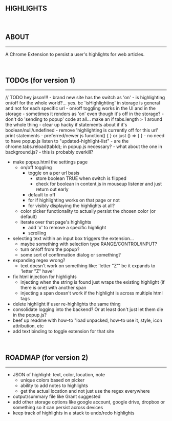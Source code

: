 ## HIGHLIGHTS
&nbsp;
## ABOUT
___
A Chrome Extension to persist a user's highlights for web articles.

&nbsp;
## TODOs (for version 1)
___
// TODO hey jason!!!
    - brand new site has the switch as 'on'
        - is highlighting on/off for the whole world?... yes. bc 'isHighlighting' in storage is general and not for each specific url
    - on/off toggling works in the UI and in the storage
        - sometimes it renders as 'on' even though it's off in the storage?
    - don't do 'sending to popup' code at all... make an if tabs.length > 1 around the whole thing
    - clear up hacky if statements about if it's boolean/null/undefined
    - remove 'highlighting is currently off for this url' print statements
    - preferred/newer js function() { } or just () => { }
    - no need to have popup.js listen to "updated-highlight-list"
    - are the chrome.tabs.reload(tabId); in popup.js necessary?
    - what about the one in background.js?
        - this is probably overkill?
- make popup.html the settings page
    - on/off toggling
        - toggle on a per url basis
            - store boolean TRUE when switch is flipped
            - check for boolean in content.js in mouseup listener and just return out early
        - default to off
        - for if highlighting works on that page or not
        - for visibly displaying the highlights at all?
    - color picker functionality to actually persist the chosen color (or default)
    - iterate over that page's highlights
        - add 'x' to remove a specific highlight
        - scrolling
- selecting text within an input box triggers the extension...
    - maybe something with selection type RANGE/CONTROL/INPUT?
    - turn on/off from the popup?
    - some sort of confirmation dialog or something?
- expanding regex wrong?
    - text doesn't work on something like: 'letter "Z"' bc it expands to 'letter "Z" have'
- fix html injection for highlights
    - injecting when the string is found just wraps the existing highlight (if there is one) with another span
    - injecting a span doesn't work if the highlight is across multiple html tags
- delete highlight if user re-highlights the same thing
- consolidate logging into the backend? Or at least don't just let them die in the popup.js?
- beef up readme with how-to "load unpacked, how-to use it, style, icon attribution, etc
- add text binding to toggle extension for that site

&nbsp;
## ROADMAP (for version 2)
___
- JSON of highlight: text, color, location, note
    - unique colors based on picker
    - ability to add notes to highlights
    - get the actual location and not just use the regex everywhere
- output/summary file like Grant suggested
- add other storage options like google account, google drive, dropbox or something so it can persist across devices
- keep track of highlights in a stack to undo/redo highlights